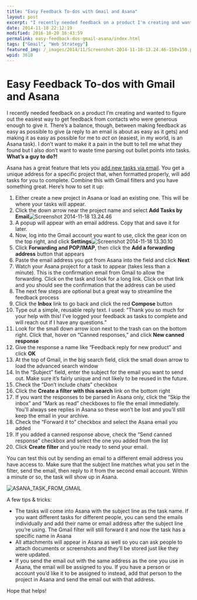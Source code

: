 ```yaml
---
title: "Easy Feedback To-dos with Gmail and Asana"
layout: post
excerpt: "I recently needed feedback on a product I'm creating and wanted to figure out the easiest way to get feedback from contacts who were generous enough to give it. Maybe this will work for you too. "
date: 2014-11-18 22:12:19
modified: 2016-10-20 16:43:59
permalink: easy-feedback-dos-gmail-asana/index.html
tags: ["Gmail", "Web Strategy"]
featured_img: /_images/2014/11/Screenshot-2014-11-18-13.24.46-150x150.png
wpid: 3610
---
```


# Easy Feedback To-dos with Gmail and Asana

I recently needed feedback on a product I’m creating and wanted to figure out the easiest way to get feedback from contacts who were generous enough to give it. There’s a balance, though, between making feedback as easy as possible to give (a reply to an email is about as easy as it gets) and making it as easy as possible for me to *act on* (easiest, in my world, is an Asana task). I don’t want to make it a pain in the butt to tell me what they found but I also don’t want to waste time parsing out bullet points into tasks. **What’s a guy to do?!**

Asana has a great feature that lets you [add new tasks via email](https://asana.com/guide/learn/tags-email/email-incoming). You get a unique address for a specific project that, when formatted properly, will add tasks for you to complete. Combine this with Gmail filters and you have something great. Here’s how to set it up:

1. Either create a new project in Asana or load an existing one. This will be where your tasks will appear.
2. Click the down arrow near the project name and select ****Add Tasks by Email****![Screenshot 2014-11-18 13.24.46](/_images/2014/11/Screenshot-2014-11-18-13.24.46.png)
3. A popup will appear with an email address. Copy that and save it for later.
4. Now, log into the Gmail account you want to use, click the gear icon on the top right, and click ****Settings****![Screenshot 2014-11-18 13.30.10](/_images/2014/11/Screenshot-2014-11-18-13.30.10.png)
5. Click **Forwarding and POP/IMAP**, then click the **Add a forwarding address** button that appears
6. Paste the email address you got from Asana into the field and click **Next**
7. Watch your Asana project for a task to appear (takes less than a minute). This is the confirmation email from Gmail to allow the forwarding. Click on the task and look for a long link. Click on that link and you should see the confirmation that the address can be used
8. The next few steps are optional but a great way to streamline the feedback process 
  1. Click the **Inbox** link to go back and click the red **Compose** button
  2. Type out a simple, reusable reply text. I used: “Thank you so much for your help with this! I’ve logged your feedback as tasks to complete and will reach out if I have any questions.”
  3. Look for the small down arrow icon next to the trash can on the bottom right. Click that, hover on “Canned responses,” and click **New canned response**
  4. Give the response a name like “Feedback reply for new product” and click **OK**
9. At the top of Gmail, in the big search field, click the small down arrow to load the advanced search window
10. In the “Subject” field, enter the subject for the email you want to send out. Make sure it’s fairly unique and not likely to be reused in the future.
11. Check the “Don’t include chats” checkbox
12. Click the **Create a filter with this search** link on the bottom right
13. If you want the responses to be parsed in Asana only, click the “Skip the inbox” and “Mark as read” checkboxes to file the email immediately. You’ll always see replies in Asana so these won’t be lost and you’ll still keep the email in your archive.
14. Check the “Forward it to” checkbox and select the Asana email you added
15. If you added a canned response above, check the “Send canned response” checkbox and select the one you added from the list
16. Click **Create filter** and you’re ready to send your email.

You can test this out by sending an email to a different email address you have access to. Make sure that the subject line matches what you set in the filter, send the email, then reply to it from the second email account. Within a minute or so, the task will show up in Asana.

![ASANA_TASK_FROM_GMAIL](/_images/2014/11/ASANA_TASK_FROM_GMAIL.png)

A few tips &amp; tricks:

- The tasks will come into Asana with the subject line as the task name. If you want different tasks for different people, you can send the emails individually and add their name or email address after the subject line you’re using. The Gmail filter will still forward it and now the task has a specific name in Asana
- All attachments will appear in Asana as well so you can ask people to attach documents or screenshots and they’ll be stored just like they were updated.
- If you send the email out with the same address as the one you use in Asana, the email will be assigned to you. If you have a person or account you’d like it to be assigned to instead, add that person to the project in Asana and send the email out with that address.

Hope that helps!